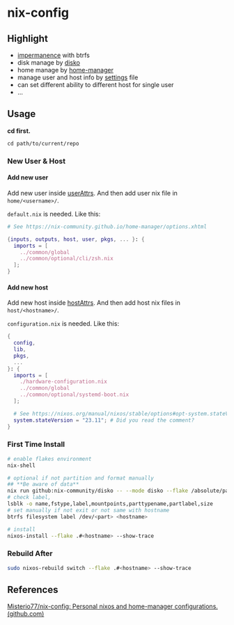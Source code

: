 # nix-config

## Highlight

- [impermanence](https://github.com/nix-community/impermanence) with btrfs
- disk manage by [disko](https://github.com/nix-community/disko)
- home manage by [home-manager](https://github.com/nix-community/home-manager)
- manage user and host info by [settings](./settings.nix) file
- can set different ability to different host for single user
- ...

## Usage

**cd first.**

`cd path/to/current/repo`

### New User & Host


#### Add new user

Add new user inside [userAttrs](./settings.nix). And then add user nix file in `home/<username>/`.


`default.nix` is needed. Like this:

```nix
# See https://nix-community.github.io/home-manager/options.xhtml

{inputs, outputs, host, user, pkgs, ... }: {
  imports = [
    ../common/global
    ../common/optional/cli/zsh.nix
  ];
}
```

#### Add new host

Add new host inside [hostAttrs](./settings.nix). And then add host nix files in `host/<hostname>/`.

`configuration.nix` is needed. Like this:

```nix
{
  config,
  lib,
  pkgs,
  ...
}: {
  imports = [
    ./hardware-configuration.nix
    ../common/global
    ../common/optional/systemd-boot.nix
  ];

  # See https://nixos.org/manual/nixos/stable/options#opt-system.stateVersion .
  system.stateVersion = "23.11"; # Did you read the comment?
}
```


### First Time Install

```bash
# enable flakes environment
nix-shell

# optional if not partition and format manually
## **Be aware of data**
nix run github:nix-community/disko -- --mode disko --flake /absolute/path/to/current/repo#<hostname>
# check label, 
lsblk -o name,fstype,label,mountpoints,parttypename,partlabel,size
# set manually if not exit or not same with hostname
btrfs filesystem label /dev/<part> <hostname>

# install 
nixos-install --flake .#<hostname> --show-trace
```

### Rebuild After

```bash
sudo nixos-rebuild switch --flake .#<hostname> --show-trace
```

## References

[Misterio77/nix-config: Personal nixos and home-manager configurations. (github.com)](https://github.com/Misterio77/nix-config)
